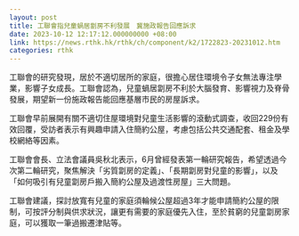 ```yaml
---
layout: post
title: 工聯會指兒童蝸居劏房不利發展　冀施政報告回應訴求
date: 2023-10-12 12:17:12.000000000 +08:00
link: https://news.rthk.hk/rthk/ch/component/k2/1722823-20231012.htm
categories: rthk
---
```


工聯會的研究發現，居於不適切居所的家庭，很擔心居住環境令子女無法專注學業，影響子女成長。工聯會認為，兒童蝸居劏房不利於大腦發育、影響視力及脊骨發展，期望新一份施政報告能回應基層市民的房屋訴求。 

工聯會早前展開有關不適切住屋環境對兒童生活影響的滾動式調查，收回229份有效回覆，受訪者表示有興趣申請入住簡約公屋，考慮包括公共交通配套、租金及學校網絡等因素。 

工聯會會長、立法會議員吳秋北表示，6月曾經發表第一輪研究報告，希望透過今次第二輪研究，聚焦解決「劣質劏房的定義」、「長期劏房對兒童的影響」，以及「如何吸引有兒童劏房戶搬入簡約公屋及過渡性房屋」三大問題。 

工聯會建議，探討放寬有兒童的家庭須輪候公屋超過3年才能申請簡約公屋的限制，可按評分制與供求狀況，讓更有需要的家庭優先入住，至於貧窮的兒童劏房家庭，可以獲取一筆過搬遷津貼等。
